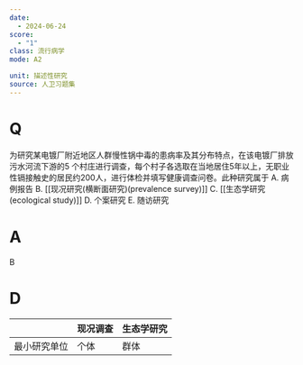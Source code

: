 ```yaml
---
date:
  - 2024-06-24
score:
  - "1"
class: 流行病学
mode: A2

unit: 描述性研究
source: 人卫习题集
---
```



# Q
为研究某电镀厂附近地区人群慢性锅中毒的患病率及其分布特点，在该电镀厂排放污水河流下游的5 个村庄进行调查，每个村子各选取在当地居住5年以上，无职业性镉接触史的居民约200人，进行体检并填写健康调查问卷。此种研究属于
A. 病例报告 
B. [[现况研究(横断面研究)(prevalence survey)]]
C. [[生态学研究(ecological study)]]
D. 个案研究 
E. 随访研究

# A

B


# D
|        | 现况调查 | 生态学研究 |
| ------ | ---- | ----- |
| 最小研究单位 | 个体   | 群体    |